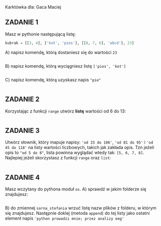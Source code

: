 ﻿Karktówka dla:
Gaca Maciej


## ZADANIE 1  

Masz w pythonie następującą listę:
```python
kubrak = [[3, 4], ['kot', 'pies'], [[8, 7, 6], 'abcd'], 23]
```
A) napisz komendę, którą dostaniesz się do wartości `23`
```

```

B) napisz komendę, którą wyciągniesz listę `['pies', 'kot']`
```

```

C) napisz komendę, którą uzyskasz napis `"pie"`
```

```

## ZADANIE 2  

Korzystając z funkcji `range` utwórz **listę** wartości od 6 do 13:
```

```

## ZADANIE 3  
  
Utwórz słownik, który mapuje napisy: `'od 33 do 106'`, `'od 81 do 95'` i `'od 45 do 118'` na listy wartości liczbowych, takich jak zakłada opis. Tzn jeżeli opis to `"od 5 do 8"`, lista powinna wyglądać wtedy tak: `[5, 6, 7, 8]`. Najlepiej jeżeli skorzystasz z funkcji `range` oraz `list`:
```

```
## ZADANIE 4  

Masz wczytany do pythona moduł `os`.
A) sprawdź w jakim folderze się znajdujesz:
```

```

B) do zmiennej `sarna_stefania` wrzuć listę nazw plików z folderu, w
którym się znajdujesz. Następnie doklej (metoda `append`) do tej listy jako ostatni element napis `'python prowadzi mnie; przez analizy eeg'`
```

```


